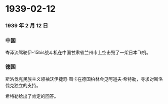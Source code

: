 # 1939-02-12

### 1939 年 2 月 12 日

### 中国

岑泽流驾驶伊-15bis战斗机在中国甘肃省兰州市上空击毁了一架日本飞机。

### 德国

斯洛伐克民族主义领袖沃伊捷奇·图卡在德国柏林会见阿道夫·希特勒，寻求对斯洛伐克独立的支持。

希特勒给出了肯定的回答。